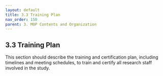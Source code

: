 ```yaml
---
layout: default
title: 3.3 Training Plan
nav_order: 150
parent: 3. MOP Contents and Organization
---
```


## 3.3 Training Plan

This section should describe the training and certification plan,
including timelines and meeting schedules, to train and certify all
research staff involved in the study.


